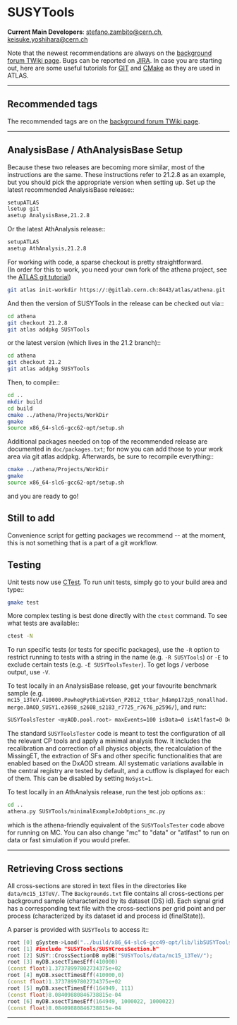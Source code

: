 SUSYTools
====================================
**Current Main Developers**: stefano.zambito@cern.ch, keisuke.yoshihara@cern.ch

Note that the newest recommendations are always on the [background forum TWiki page](https://twiki.cern.ch/twiki/bin/viewauth/AtlasProtected/BackgroundStudies).  Bugs can be reported on [JIRA](https://its.cern.ch/jira/projects/ATLSUSYSW).  In case you are starting out, here are some useful tutorials for [GIT](https://twiki.cern.ch/twiki/bin/view/AtlasComputing/GitTutorial) and [CMake](https://twiki.cern.ch/twiki/bin/view/AtlasComputing/CMakeTestProjectInstructions) as they are used in ATLAS.

------------------------------------
Recommended tags
------------------------------------

The recommended tags are on the [background forum TWiki page](https://twiki.cern.ch/twiki/bin/viewauth/AtlasProtected/BackgroundStudies).

------------------------------------
AnalysisBase / AthAnalysisBase Setup
------------------------------------

Because these two releases are becoming more similar, most of the instructions are the same.  These instructions refer to 21.2.8 as an example, but you should pick the appropriate version when setting up.  Set up the latest recommended AnalysisBase release::

```bash
setupATLAS
lsetup git
asetup AnalysisBase,21.2.8
```

Or the latest AthAnalysis release::

```bash
setupATLAS
asetup AthAnalysis,21.2.8
```

For working with code, a sparse checkout is pretty straightforward.  
(In order for this to work, you need your own fork of the athena project, see the [ATLAS git tutorial](https://atlassoftwaredocs.web.cern.ch/gittutorial/gitlab-fork/))  

```bash
git atlas init-workdir https://:@gitlab.cern.ch:8443/atlas/athena.git
```

And then the version of SUSYTools in the release can be checked out via::

```bash
cd athena
git checkout 21.2.8
git atlas addpkg SUSYTools
```

or the latest version (which lives in the 21.2 branch)::

```bash
cd athena
git checkout 21.2
git atlas addpkg SUSYTools
```

Then, to compile::

```bash
cd ..
mkdir build
cd build
cmake ../athena/Projects/WorkDir
gmake
source x86_64-slc6-gcc62-opt/setup.sh
```

Additional packages needed on top of the recommended release are documented in `doc/packages.txt`; for now you can add those to your work area via git atlas addpkg.  Afterwards, be sure to recompile everything::

```bash   
cmake ../athena/Projects/WorkDir
gmake
source x86_64-slc6-gcc62-opt/setup.sh
```

and you are ready to go!

## Still to add ##

Convenience script for getting packages we recommend -- at the moment, this is not something that is a part of a git workflow.

Testing
--------------

Unit tests now use [CTest](https://cmake.org/Wiki/CMake/Testing_With_CTest).  To run unit tests, simply go to your build area and type::

```bash
gmake test
```

More complex testing is best done directly with the `ctest` command.  To see what tests are available::

```bash
ctest -N
```

To run specific tests (or tests for specific packages), use the `-R` option to restrict running to tests with a string in the name (e.g. `-R SUSYTools`) or `-E` to exclude certain tests (e.g. `-E SUSYToolsTester`).  To get logs / verbose output, use `-V`.

To test locally in an AnalysisBase release, get your favourite benchmark sample (e.g. `mc15_13TeV.410000.PowhegPythiaEvtGen_P2012_ttbar_hdamp172p5_nonallhad.merge.DAOD_SUSY1.e3698_s2608_s2183_r7725_r7676_p2596/`), and run::

```bash
SUSYToolsTester <myAOD.pool.root> maxEvents=100 isData=0 isAtlfast=0 Debug=0 NoSyst=0 2>&1 | tee log
```

The standard `SUSYToolsTester` code is meant to test the configuration of all the relevant CP tools and apply a minimal analysis flow. It includes the recalibration and correction of all physics objects, the recalculation of the MissingET, the extraction of SFs and other specific functionalities that are enabled based on the DxAOD stream. All systematic variations available in the central registry are tested by default, and a cutflow is displayed for each of them. This can be disabled by setting `NoSyst=1`.

To test locally in an AthAnalysis release, run the test job options as::

```bash
cd ..
athena.py SUSYTools/minimalExampleJobOptions_mc.py
```

which is the athena-friendly equivalent of the `SUSYToolsTester` code above for running on MC.  You can also change "mc" to "data" or "atlfast" to run on data or fast simulation if you would prefer.

--------------------------------
Retrieving Cross sections
--------------------------------
All cross-sections are stored in text files in the directories like `data/mc15_13TeV/`.
The `Backgrounds.txt` file contains all cross-sections per background sample (characterized by its dataset (DS) id).
Each signal grid has a corresponding text file with the cross-sections per grid point and per process (characterized by its dataset id and process id (finalState)).

A parser is provided with `SUSYTools` to access it::

```c++
root [0] gSystem->Load("../build/x86_64-slc6-gcc49-opt/lib/libSUSYToolsLib.so")
root [1] #include "SUSYTools/SUSYCrossSection.h"
root [2] SUSY::CrossSectionDB myDB("SUSYTools/data/mc15_13TeV/");
root [3] myDB.xsectTimesEff(410000)
(const float)1.37378997802734375e+02
root [4] myDB.xsectTimesEff(410000,0)
(const float)1.37378997802734375e+02
root [5] myDB.xsectTimesEff(164949, 111)
(const float)8.08409880846738815e-04
root [6] myDB.xsectTimesEff(164949, 1000022, 1000022)
(const float)8.08409880846738815e-04
```

------------------------------------
